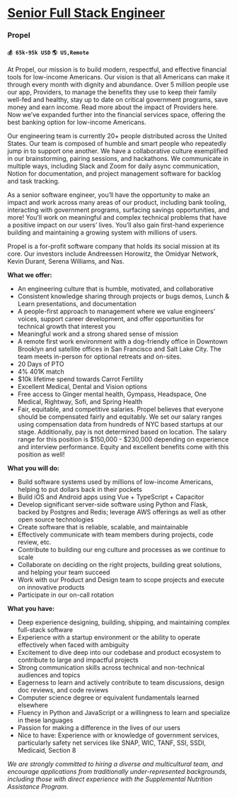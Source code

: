 # [Senior Full Stack Engineer](https://www.remotewlb.com/apply/senior-full-stack-engineer-43142)  
### Propel  
#### `💰 65k-95k USD` `🌎 US,Remote`  

At Propel, our mission is to build modern, respectful, and effective financial tools for low-income Americans. Our vision is that all Americans can make it through every month with dignity and abundance. Over 5 million people use our app, Providers, to manage the benefits they use to keep their family well-fed and healthy, stay up to date on critical government programs, save money and earn income. Read more about the impact of Providers here. Now we’ve expanded further into the financial services space, offering the best banking option for low-income Americans.

Our engineering team is currently 20+ people distributed across the United States. Our team is composed of humble and smart people who repeatedly jump in to support one another. We have a collaborative culture exemplified in our brainstorming, pairing sessions, and hackathons. We communicate in multiple ways, including Slack and Zoom for daily async communication, Notion for documentation, and project management software for backlog and task tracking.

As a senior software engineer, you’ll have the opportunity to make an impact and work across many areas of our product, including bank tooling, interacting with government programs, surfacing savings opportunities, and more! You’ll work on meaningful and complex technical problems that have a positive impact on our users’ lives. You’ll also gain first-hand experience building and maintaining a growing system with millions of users.

Propel is a for-profit software company that holds its social mission at its core. Our investors include Andreessen Horowitz, the Omidyar Network, Kevin Durant, Serena Williams, and Nas.

**What we offer:**

  * An engineering culture that is humble, motivated, and collaborative 
  * Consistent knowledge sharing through projects or bugs demos, Lunch & Learn presentations, and documentation
  * A people-first approach to management where we value engineers’ voices, support career development, and offer opportunities for technical growth that interest you
  * Meaningful work and a strong shared sense of mission
  * A remote first work environment with a dog-friendly office in Downtown Brooklyn and satellite offices in San Francisco and Salt Lake City. The team meets in-person for optional retreats and on-sites.
  * 20 Days of PTO
  * 4% 401K match
  * $10k lifetime spend towards Carrot Fertility
  * Excellent Medical, Dental and Vision options
  * Free access to Ginger mental health, Gympass, Headspace, One Medical, Rightway, Sofi, and Spring Health
  * Fair, equitable, and competitive salaries. Propel believes that everyone should be compensated fairly and equitably. We set our salary ranges using compensation data from hundreds of NYC based startups at our stage. Additionally, pay is not determined based on location. The salary range for this position is $150,000 - $230,000 depending on experience and interview performance. Equity and excellent benefits come with this position as well!

 **What you will do:**

  * Build software systems used by millions of low-income Americans, helping to put dollars back in their pockets
  * Build iOS and Android apps using Vue + TypeScript + Capacitor
  * Develop significant server-side software using Python and Flask, backed by Postgres and Redis; leverage AWS offerings as well as other open source technologies
  * Create software that is reliable, scalable, and maintainable
  * Effectively communicate with team members during projects, code review, etc.
  * Contribute to building our eng culture and processes as we continue to scale
  * Collaborate on deciding on the right projects, building great solutions, and helping your team succeed
  * Work with our Product and Design team to scope projects and execute on innovative products
  * Participate in our on-call rotation

 **What you have:**

  * Deep experience designing, building, shipping, and maintaining complex full-stack software
  * Experience with a startup environment or the ability to operate effectively when faced with ambiguity
  * Excitement to dive deep into our codebase and product ecosystem to contribute to large and impactful projects
  * Strong communication skills across technical and non-technical audiences and topics
  * Eagerness to learn and actively contribute to team discussions, design doc reviews, and code reviews
  * Computer science degree or equivalent fundamentals learned elsewhere
  * Fluency in Python and JavaScript or a willingness to learn and specialize in these languages
  * Passion for making a difference in the lives of our users
  * Nice to have: Experience with or knowledge of government services, particularly safety net services like SNAP, WIC, TANF, SSI, SSDI, Medicaid, Section 8

 _We are strongly committed to hiring a diverse and multicultural team, and encourage applications from traditionally under-represented backgrounds, including those with direct experience with the Supplemental Nutrition Assistance Program._

